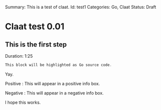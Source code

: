 Summary: This is a test of claat.
Id: test1
Categories: Go, Claat
Status: Draft

# Claat test 0.01

## This is the first step

Duration: 1:25

``` go
This block will be highlighted as Go source code.
```

Yay.

Positive
: This will appear in a positive info box.

Negative
: This will appear in a negative info box.

I hope this works.
